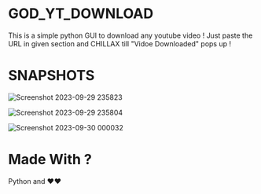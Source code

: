 # GOD_YT_DOWNLOAD
This is a simple python GUI to download any youtube video ! Just paste the URL in given section and CHILLAX  till "Vidoe Downloaded" pops up !

# SNAPSHOTS

![Screenshot 2023-09-29 235823](https://github.com/ArunavaCoderEm/GOD_YT_DOWNLOAD/assets/121813676/8c5ded83-c059-49d7-9ea0-52a77ebec0c7)


![Screenshot 2023-09-29 235804](https://github.com/ArunavaCoderEm/GOD_YT_DOWNLOAD/assets/121813676/32725f1f-ec48-44da-acd8-6704c17557df)


![Screenshot 2023-09-30 000032](https://github.com/ArunavaCoderEm/GOD_YT_DOWNLOAD/assets/121813676/5601236e-9b28-42e2-9ba3-3ce57dd3420d)


# Made With ?
Python and ❤️❤️
